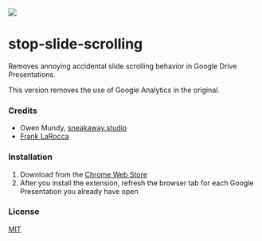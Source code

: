 <img src="extension/assets/img/icon128.png">

# stop-slide-scrolling
Removes annoying accidental slide scrolling behavior in Google Drive Presentations.

This version removes the use of Google Analytics in the original.

### Credits

* Owen Mundy, [sneakaway.studio](https://sneakaway.studio)
* [Frank LaRocca](https://f-larocca.com)

### Installation

1. Download from the [Chrome Web Store](https://chrome.google.com/webstore/detail/stop-slide-scrolling-in-g/cmpmjbfhpecollipohbphhgbohleeeon?hl=en)
2. After you install the extension, refresh the browser tab for each Google Presentation you already have open


### License

[MIT](LICENSE)

